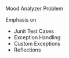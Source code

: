 Mood
Analyzer
Problem

Emphasis on
- Junit Test Cases
- Exception Handling
- Custom Exceptions
- Reflections